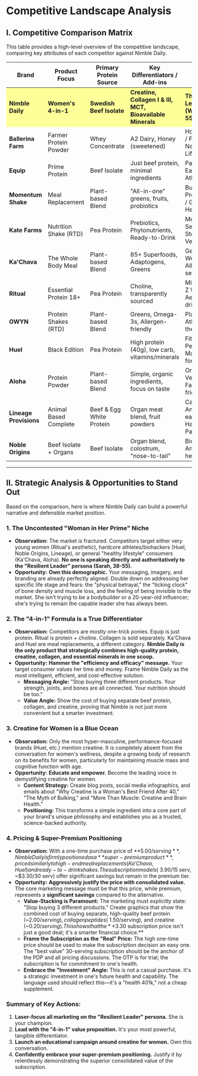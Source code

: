# Competitive Landscape Analysis

## I. Competitive Comparison Matrix

This table provides a high-level overview of the competitive landscape, comparing key attributes of each competitor against Nimble Daily.

<table class="comparison-table">
  <thead>
    <tr>
      <th><strong>Brand</strong></th>
      <th><strong>Product Focus</strong></th>
      <th><strong>Primary Protein Source</strong></th>
      <th><strong>Key Differentiators / Add-ins</strong></th>
      <th><strong>Target Audience</strong></th>
      <th><strong>OTP Price</strong></th>
      <th><strong>Sub Price</strong></th>
      <th><strong>OTP/Serving</strong></th>
      <th><strong>Sub/Serving</strong></th>
    </tr>
  </thead>
  <tbody>
    <tr style="background-color: #FFFF99;">
      <td><strong>Nimble Daily</strong></td>
      <td><strong>Women's 4-in-1</strong></td>
      <td><strong>Swedish Beef Isolate</strong></td>
      <td><strong>Creatine, Collagen I & III, MCT, Bioavailable Minerals</strong></td>
      <td><strong>The Resilient Leader (Women 38-55+)</strong></td>
      <td><strong>$74.99 (15)</strong></td>
      <td><strong>$98.99 (30)</strong></td>
      <td><strong>$5.00</strong></td>
      <td><strong>$3.30</strong></td>
    </tr>
    <tr>
      <td><strong>Ballerina Farm</strong></td>
      <td>Farmer Protein Powder</td>
      <td>Whey Concentrate</td>
      <td>A2 Dairy, Honey (sweetened)</td>
      <td>Homesteading / Family / Natural Lifestyle</td>
      <td>$65.00 (25)</td>
      <td>$55.25</td>
      <td>$2.60</td>
      <td>$2.21</td>
    </tr>
    <tr>
      <td><strong>Equip</strong></td>
      <td>Prime Protein</td>
      <td>Beef Isolate</td>
      <td>Just beef protein, minimal ingredients</td>
      <td>Paleo / Clean Eating / Athletes</td>
      <td>$59.99 (30)</td>
      <td>$54.39</td>
      <td>$2.00</td>
      <td>$1.81</td>
    </tr>
    <tr>
      <td><strong>Momentum Shake</strong></td>
      <td>Meal Replacement</td>
      <td>Plant-based Blend</td>
      <td>"All-in-one" greens, fruits, probiotics</td>
      <td>Busy Professionals / General Health</td>
      <td>$79.00 (15)</td>
      <td><em>N/A</em></td>
      <td>$5.27</td>
      <td><em>N/A</em></td>
    </tr>
    <tr>
      <td><strong>Kate Farms</strong></td>
      <td>Nutrition Shake (RTD)</td>
      <td>Pea Protein</td>
      <td>Prebiotics, Phytonutrients, Ready-to-Drink</td>
      <td>Medical / Sensitive Stomachs / Vegans</td>
      <td>$54.00 (12)</td>
      <td>$48.60</td>
      <td>$4.50</td>
      <td>$4.05</td>
    </tr>
    <tr>
      <td><strong>Ka'Chava</strong></td>
      <td>The Whole Body Meal</td>
      <td>Plant-based Blend</td>
      <td>85+ Superfoods, Adaptogens, Greens</td>
      <td>General Wellness / All-in-one seekers</td>
      <td>$69.95 (15)</td>
      <td>$59.95</td>
      <td>$4.66</td>
      <td>$4.00</td>
    </tr>
    <tr>
      <td><strong>Ritual</strong></td>
      <td>Essential Protein 18+</td>
      <td>Pea Protein</td>
      <td>Choline, transparently sourced</td>
      <td>Millennial/Gen Z Women, Aesthetically-driven</td>
      <td>$40.00 (16)</td>
      <td>$40.00</td>
      <td>$2.50</td>
      <td>$2.50</td>
    </tr>
    <tr>
      <td><strong>OWYN</strong></td>
      <td>Protein Shakes (RTD)</td>
      <td>Plant-based Blend</td>
      <td>Greens, Omega-3s, Allergen-friendly</td>
      <td>Plant-based Athletes / On-the-go</td>
      <td>$47.99 (12)</td>
      <td>$38.39</td>
      <td>$4.00</td>
      <td>$3.20</td>
    </tr>
    <tr>
      <td><strong>Huel</strong></td>
      <td>Black Edition</td>
      <td>Pea Protein</td>
      <td>High protein (40g), low carb, vitamins/minerals</td>
      <td>Fitness / Performance / Macro-focused</td>
      <td>$90.00 (17)</td>
      <td>$81.00</td>
      <td>$5.29</td>
      <td>$4.76</td>
    </tr>
    <tr>
      <td><strong>Aloha</strong></td>
      <td>Protein Powder</td>
      <td>Plant-based Blend</td>
      <td>Simple, organic ingredients, focus on taste</td>
      <td>Organic / Vegan / Family-friendly</td>
      <td>$32.99 (15)</td>
      <td>$29.69</td>
      <td>$2.20</td>
      <td>$1.98</td>
    </tr>
    <tr>
      <td><strong>Lineage Provisions</strong></td>
      <td>Animal Based Complete</td>
      <td>Beef & Egg White Protein</td>
      <td>Organ meat blend, fruit powders</td>
      <td>Carnivore / Ancestral eating / Hardcore Paleo</td>
      <td>$69.00 (20)</td>
      <td><em>N/A</em></td>
      <td>$3.45</td>
      <td><em>N/A</em></td>
    </tr>
    <tr>
      <td><strong>Noble Origins</strong></td>
      <td>Beef Isolate + Organs</td>
      <td>Beef Isolate</td>
      <td>Organ blend, colostrum, "nose-to-tail"</td>
      <td>Biohackers / Ancestral health / Men</td>
      <td>$79.00 (30)</td>
      <td>$63.20</td>
      <td>$2.63</td>
      <td>$2.11</td>
    </tr>
  </tbody>
</table>

---

## II. Strategic Analysis & Opportunities to Stand Out

Based on the comparison, here is where Nimble Daily can build a powerful narrative and defensible market position.

### 1. **The Uncontested "Woman in Her Prime" Niche**

*   **Observation:** The market is fractured. Competitors target either very young women (Ritual's aesthetic), hardcore athletes/biohackers (Huel, Noble Origins, Lineage), or general "healthy lifestyle" consumers (Ka'Chava, Aloha). **No one is speaking directly and authoritatively to the "Resilient Leader" persona (Sarah, 38-55).**
*   **Opportunity:** **Own this demographic.** Your messaging, imagery, and branding are already perfectly aligned. Double down on addressing her specific life stage and fears: the "physical betrayal," the "ticking clock" of bone density and muscle loss, and the feeling of being invisible to the market. She isn't trying to be a bodybuilder or a 20-year-old influencer; she's trying to remain the capable leader she has always been.

### 2. **The "4-in-1" Formula is a True Differentiator**

*   **Observation:** Competitors are mostly one-trick ponies. Equip is just protein. Ritual is protein + choline. Collagen is sold separately. Ka'Chava and Huel are meal replacements, a different category. **Nimble Daily is the only product that strategically combines high-quality protein, creatine, collagen, and essential minerals in one scoop.**
*   **Opportunity:** **Hammer the "efficiency and efficacy" message.** Your target consumer values her time and money. Frame Nimble Daily as the most intelligent, efficient, and cost-effective solution.
    *   **Messaging Angle:** "Stop buying three different products. Your strength, joints, and bones are all connected. Your nutrition should be too."
    *   **Value Angle:** Show the cost of buying separate beef protein, collagen, and creatine, proving that Nimble is not just more convenient but a smarter investment.

### 3. **Creatine for Women is a Blue Ocean**

*   **Observation:** Only the most hyper-masculine, performance-focused brands (Huel, etc.) mention creatine. It is completely absent from the conversation for women's wellness, despite a growing body of research on its benefits for women, particularly for maintaining muscle mass and cognitive function with age.
*   **Opportunity:** **Educate and empower.** Become the leading voice in demystifying creatine for women.
    *   **Content Strategy:** Create blog posts, social media infographics, and emails about "Why Creatine is a Woman's Best Friend After 40," "The Myth of Bulking," and "More Than Muscle: Creatine and Brain Health."
    *   **Positioning:** This transforms a simple ingredient into a core part of your brand's unique philosophy and establishes you as a trusted, science-backed authority.

### 4. **Pricing & Super-Premium Positioning**

*   **Observation:** With a one-time purchase price of **$5.00/serving**, Nimble Daily is firmly positioned as a **super-premium product**, priced similarly to high-end meal replacements (Ka'Chava, Huel) and ready-to-drink shakes. The subscription models (~$3.90/15 serv, ~$3.30/30 serv) offer significant savings but remain in the premium tier.
*   **Opportunity:** **Aggressively justify the price with consolidated value.** The core marketing message must be that this price, while premium, represents a **significant savings** compared to the alternative.
    *   **Value-Stacking is Paramount:** The marketing must explicitly state: "Stop buying 3 different products." Create graphics that show the combined cost of buying separate, high-quality beef protein (~$2.00/serving), collagen peptides (~$1.50/serving), and creatine (~$0.20/serving). This shows that the **$3.30 subscription price isn't just a good deal; it's a smarter financial choice.**
    *   **Frame the Subscription as the "Real" Price:** The high one-time price should be used to make the subscription decision an easy one. The "best value" 30-serving subscription should be the anchor of the PDP and all pricing discussions. The OTP is for trial; the subscription is for commitment to one's health.
    *   **Embrace the "Investment" Angle:** This is not a casual purchase. It's a strategic investment in one's future health and capability. The language used should reflect this—it's a "health 401k," not a cheap supplement.

### **Summary of Key Actions:**

1.  **Laser-focus all marketing on the "Resilient Leader" persona.** She is your champion.
2.  **Lead with the "4-in-1" value proposition.** It's your most powerful, tangible differentiator.
3.  **Launch an educational campaign around creatine for women.** Own this conversation.
4.  **Confidently embrace your super-premium positioning.** Justify it by relentlessly demonstrating the superior consolidated value of the subscription.
